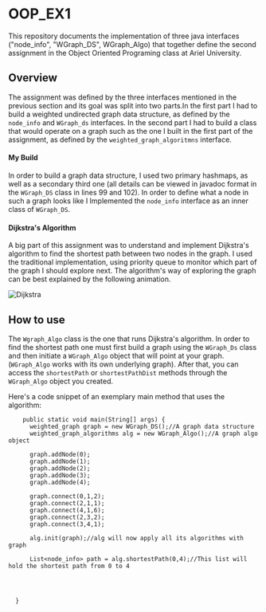# OOP_EX1

This repository documents the implementation of three java interfaces
 ("node_info", "WGraph_DS", WGraph_Algo) that together define the second assignment in the Object Oriented Programing 
 class at Ariel University.
 
## Overview 

The assignment was defined by the three interfaces mentioned in the previous section
 and its goal was split into two parts.In the first part I had to build a weighted undirected graph data structure, 
 as defined by the `node_info` and `WGraph_ds` interfaces. 
 In the second part I had to build a class that would operate on a graph such as the one I
 built in the first part of the assignment, as defined by the `weighted_graph_algoritmns`
 interface. 
 
 #### My Build
 
 In order to build a graph data structure, I used two primary hashmaps, as well as a 
 secondary third one (all details can be viewed in javadoc format in the `WGraph_DS` class
 in lines 99 and 102). In order to define what a node in such a graph looks like I Implemented 
 the `node_info` interface as an inner class of `WGraph_DS`.
 
 #### Dijkstra's Algorithm
 
 A big part of this assignment was to understand and implement Dijkstra's algorithm 
 to find the shortest path between two nodes in the graph. I used the traditional 
 implementation, using priority queue to monitor which part of the graph I should explore next. 
 The algorithm's way of exploring the graph can be best explained by the following animation. 
 
 ![Dijkstra](https://upload.wikimedia.org/wikipedia/commons/5/57/Dijkstra_Animation.gif)
 
 ## How to use
 
 The `Wgraph_Algo` class is the one that runs Dijkstra's algorithm. In order to find the shortest path
 one must first build a graph using the `WGraph_Ds` class and then initiate a `WGraph_Algo` 
 object that will point at your graph. (`WGraph_Algo` works with its own underlying graph).
 After that, you can access the `shortestPath` or `shortestPathDist` methods through the `WGraph_Algo`
 object you created. 
 
 Here's a code snippet of an exemplary main method that uses the algorithm:
 
  
        public static void main(String[] args) {
          weighted_graph graph = new WGraph_DS();//A graph data structure
          weighted_graph_algorithms alg = new WGraph_Algo();//A graph algo object
  
          graph.addNode(0);
          graph.addNode(1);
          graph.addNode(2);
          graph.addNode(3);
          graph.addNode(4);
  
          graph.connect(0,1,2);
          graph.connect(2,1,1);
          graph.connect(4,1,6);
          graph.connect(2,3,2);
          graph.connect(3,4,1);
  
          alg.init(graph);//alg will now apply all its algorithms with graph
  
          List<node_info> path = alg.shortestPath(0,4);//This list will hold the shortest path from 0 to 4
  
  
  
  
      }

  
    
 
 
 
 
